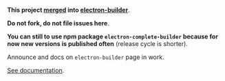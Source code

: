 **This project [merged](https://github.com/loopline-systems/electron-builder/issues/138) into [electron-builder](https://github.com/loopline-systems/electron-builder)**.

**Do not fork, do not file issues here**.

**You can still to use npm package `electron-complete-builder` because for now new versions is published often** (release cycle is shorter).

Announce and docs on `electron-builder` page in work.

[See documentation](https://github.com/develar/electron-builder).

